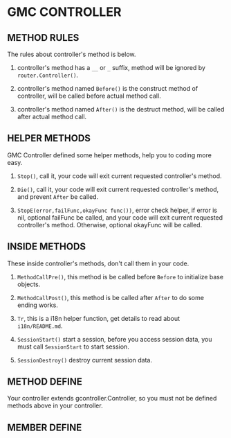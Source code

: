 # GMC CONTROLLER

## METHOD RULES

The rules about controller's method is below.

1. controller's method has a `__` or `_` suffix, method will be ignored by `router.Controller()`.

1. controller's method named `Before()` is the construct method of controller, will be called before actual method call.

1. controller's method named `After()` is the destruct method, will be called after actual method call.

## HELPER METHODS

GMC Controller defined some helper methods, help you to coding more easy.  

1. `Stop()`, call it, your code will exit current requested controller's method.

1. `Die()`, call it, your code will exit current requested controller's method, and prevent `After` be called.

1. `StopE(error,failFunc,okayFunc func())`, error check helper, if error is nil, optional failFunc be called, 
    and your code will exit current requested controller's method. Otherwise, optional okayFunc will be called.

## INSIDE METHODS

These inside controller's methods, don't call them in your code.

1. `MethodCallPre()`, this method is be called before `Before` to initialize base objects.

1. `MethodCallPost()`, this method is be called after `After` to do some ending works.

1. `Tr`, this is a i18n helper function, get details to read about `i18n/README.md`.

1. `SessionStart()` start a session, before you access session data, you must call `SessionStart` to start session.

1. `SessionDestroy()` destroy current session data.

## METHOD DEFINE

Your controller extends gcontroller.Controller, so you must not be defined methods above in your controller.

## MEMBER DEFINE

